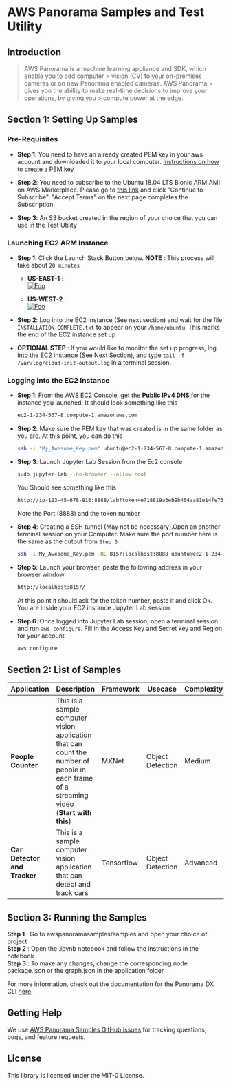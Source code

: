 # AWS Panorama Samples and Test Utility
  

## Introduction

> AWS Panorama is a machine learning appliance and SDK, which enable you to add computer > vision (CV) to your on-premises cameras or on new Panorama enabled cameras. AWS Panorama > gives you the ability to make real-time decisions to improve your operations, by giving you > compute power at the edge.


## Section 1: Setting Up Samples

### Pre-Requisites
* **Step 1**: You need to have an already created PEM key in your aws account and downloaded it to your local computer. [Instructions on how to create a PEM key](https://docs.aws.amazon.com/AWSEC2/latest/UserGuide/ec2-key-pairs.html#having-ec2-create-your-key-pair)

* **Step 2**: You need to subscribe to the Ubuntu 18.04 LTS Bionic ARM AMI on AWS Marketplace. Please go to [this link](https://aws.amazon.com/marketplace/pp/prodview-5cjjlmwk54f2o?sr=0-1&ref_=beagle&applicationId=AWSMPContessa) and click "Continue to Subscribe". "Accept Terms" on the next page completes the Subscription

* **Step 3**: An S3 bucket created in the region of your choice that you can use in the Test Utility


### Launching EC2 ARM Instance  

* **Step 1**: Click the Launch Stack Button below. **NOTE** : This process will take about ```20 minutes```  
    * **US-EAST-1** :  
 [![Foo](https://s3.amazonaws.com/cloudformation-examples/cloudformation-launch-stack.png)](https://console.aws.amazon.com/cloudformation/home?region=us-east-1#/stacks/create/template?stackName=arm-ec2-instance&templateURL=https://panorama-starter-kit.s3.amazonaws.com/public/v2/Models/ec2-instance-panorama.yml)

    * **US-WEST-2** :  
 [![Foo](https://s3.amazonaws.com/cloudformation-examples/cloudformation-launch-stack.png)](https://console.aws.amazon.com/cloudformation/home?region=us-west-2#/stacks/create/template?stackName=arm-ec2-instance&templateURL=https://panorama-starter-kit.s3.amazonaws.com/public/v2/Models/ec2-instance-panorama.yml)

* **Step 2**: Log into the EC2 Instance (See next section) and wait for the file ```INSTALLATION-COMPLETE.txt``` to appear on your ```/home/ubuntu```. This marks the end of the EC2 instance set up
* **OPTIONAL STEP** : If you would like to monitor the set up progress, log into the EC2 instance (See Next Section), and type ```tail -f /var/log/cloud-init-output.log``` in a terminal session. 

### Logging into the EC2 Instance    

* **Step 1**:  From the AWS EC2 Console, get the **Public IPv4 DNS** for the instance you launched. It should look something like this
    ```sh
    ec2-1-234-567-8.compute-1.amazonaws.com
    ```
* **Step 2**: Make sure the PEM key that was created is in the same folder as you are. At this point, you can do this
    ```sh
    ssh -i "My_Awesome_Key.pem" ubuntu@ec2-1-234-567-8.compute-1.amazonaws.com
    ```
* **Step 3**: Launch Jupyter Lab Session from the Ec2 console
    ```sh
    sudo jupyter-lab --no-browser --allow-root
    ```
    You Should see something like this
    ```sh
    http://ip-123-45-678-910:8888/lab?token=e718819a3eb9b464aa81e14fe73439b49337e5d9fdef2676
    ```
    Note the Port (8888) and the token number

* **Step 4**: Creating a SSH tunnel (May not be necessary).Open an another terminal session on your Computer.  Make sure the port number here is the same as the output from ```Step 3```
    ```sh
    ssh -i My_Awesome_Key.pem -NL 8157:localhost:8888 ubuntu@ec2-1-234-567-8.compute-1.amazonaws.com
    ```
    
* **Step 5**: Launch your browser, paste the following address in your browser window
    ```sh
    http://localhost:8157/
    ```
    At this point it should ask for the token number, paste it and click Ok. You are inside your EC2 instance Jupyter Lab session  

* **Step 6**: Once logged into Jupyter Lab session, open a terminal session and run ```aws configure```. Fill in the Access Key and Secret key and Region for your account. 
    ```sh
    aws configure
    ``` 

## Section 2: List of Samples

| Application | Description | Framework | Usecase | Complexity | Model 
| ------ | ------ |------ |------ |------ |------ |
| **People Counter**| This is a sample computer vision application that can count the number of people in each frame of a streaming video (**Start with this**) | MXNet | Object Detection | Medium | [Download](https://panorama-starter-kit.s3.amazonaws.com/public/v2/Models/ssd_512_resnet50_v1_voc.tar.gz)
| **Car Detector and Tracker**| This is a sample computer vision application that can detect and track cars | Tensorflow | Object Detection | Advanced | [Download](https://panorama-starter-kit.s3.amazonaws.com/public/v2/Models/ssd_mobilenet_v2_coco.tar.gz)


## Section 3: Running the Samples

**Step 1** : Go to awspanoramasamples/samples and open your choice of project  
**Step 2** : Open the .ipynb notebook and follow the instructions in the notebook  
**Step 3** : To make any changes, change the corresponding node package.json or the graph.json in the application folder  

For more information, check out the documentation for the Panorama DX CLI [here](https://github.com/aws/aws-panorama-cli)


## Getting Help

We use [AWS Panorama Samples GitHub issues](https://github.com/aws-samples/aws-panorama-samples/issues) for tracking questions, bugs, and feature requests.

## License

This library is licensed under the MIT-0 License. 
